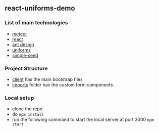 ## react-uniforms-demo

### List of main technologies

- [meteor](https://docs.meteor.com/#/full/)
- [react](https://reactjs.org/)
- [ant design](https://ant.design/docs/react/introduce)
- [uniforms](https://github.com/vazco/uniforms)
- [simple-seed](https://atmospherejs.com/aldeed/simple-schema)

### Project Structure

- [client](./clients) has the main bootstrap files
- [imports](./imports) folder has the custom form components.

### Local setup

- clone the repo
- do ```npm install```
- run the following command to start the local server at port 3000 ```npm start```

